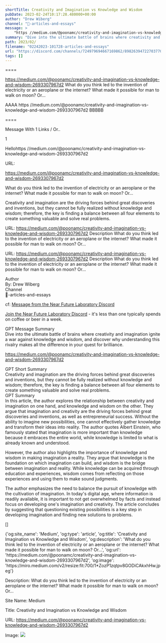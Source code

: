 ```yaml
---
shortTitle: Creativity and Imagination vs Knowledge and Wisdom
pubDate: 2023-02-24T10:17:28.480000+00:00
author: "Drew Wiberg"
channel: "📃-articles-and-essays"
message: >
    "https //medium.com/@poonamc/creativity-and-imagination-vs-knowledge-and-wisdom-2693307967d2"
summary: "Dive into the ultimate battle of brains where creativity and imagination ignite a war against knowledge and wisdom, and discover why understanding this rivalry makes all the difference in your quest for brilliance."
path: 2023/02/
filename: "02242023-101728-articles-and-essays"
url: "https://discord.com/channels/724979694667169862/898263947227037707/1078621680613724221"
tags: []
---
```

====

https://medium.com/@poonamc/creativity-and-imagination-vs-knowledge-and-wisdom-2693307967d2
What do you think led to the invention of electricity or an aeroplane or the internet? What made it possible for man to walk on moon? Or…
<!-- 

 -->

AAAA https //medium.com/@poonamc/creativity-and-imagination-vs-knowledge-and-wisdom-2693307967d2 BBBBB

====
<div class="metadata-title-header pt-3 pb-3 pl-2">Message  With 1 Links / Or..</div>    
<div class="human-content-container">  


<p>1</p>
<div style="font-family: var(--font-family-peak);">Hellohttps //medium.com/@poonamc/creativity-and-imagination-vs-knowledge-and-wisdom-2693307967d2</div>

URL: <p>https://medium.com/@poonamc/creativity-and-imagination-vs-knowledge-and-wisdom-2693307967d2</p>
<p>What do you think led to the invention of electricity or an aeroplane or the internet? What made it possible for man to walk on moon? Or…</p>  <!-- Example: Display each item in a paragraph -->
<p>Creativity and imagination are the driving forces behind great discoveries and inventions, but they cannot be fully realized without knowledge and wisdom; therefore, the key is finding a balance between all four elements to create something valuable and solve real problems.</p>




URL: https://medium.com/@poonamc/creativity-and-imagination-vs-knowledge-and-wisdom-2693307967d2
Description What do you think led to the invention of electricity or an aeroplane or the internet? What made it possible for man to walk on moon? Or…

</div>

<div class="bg-blue-300 p-4 rounded-md mb-4">

URL: https://medium.com/@poonamc/creativity-and-imagination-vs-knowledge-and-wisdom-2693307967d2
Description What do you think led to the invention of electricity or an aeroplane or the internet? What made it possible for man to walk on moon? Or…

</div>

<div class="metadata-title-header pt-3 pb-3 pl-2">Author</div>    
<div class="bg-gray-200 p-4 rounded-md mb-4">   
By: Drew Wiberg
</div>

<div class="metadata-title-header pt-3 pb-3 pl-2">Channel</div>    
<div class="bg-gray-200 p-4 rounded-md mb-4">   
📃-articles-and-essays</span>
</div>

cf: <a href="">Message from the Near Future Laboratory Discord</a>

<a href="">Join the Near Future Laboratory Discord</a> - it's less than one typically spends on coffee or beer in a week. 

<div class="metadata-title-header pt-3 pb-3 pl-2">GPT Message Summary</div>    
<div class="robot-content-container">
Dive into the ultimate battle of brains where creativity and imagination ignite a war against knowledge and wisdom, and discover why understanding this rivalry makes all the difference in your quest for brilliance.
</div>
</div>


<a href="https://medium.com/@poonamc/creativity-and-imagination-vs-knowledge-and-wisdom-2693307967d2">https://medium.com/@poonamc/creativity-and-imagination-vs-knowledge-and-wisdom-2693307967d2</a><br/>

<div class="metadata-title-header pt-3 pb-3 pl-2">GPT Short Summary</div>
<div class="robot-content-container">
Creativity and imagination are the driving forces behind great discoveries and inventions, but they cannot be fully realized without knowledge and wisdom; therefore, the key is finding a balance between all four elements to create something valuable and solve real problems.
</div>

<div class="metadata-title-header pt-3 pb-3 pl-2">GPT Summary</div>
<div class="robot-content-container">
In this article, the author explores the relationship between creativity and imagination on one hand, and knowledge and wisdom on the other. They argue that imagination and creativity are the driving forces behind great discoveries and inventions, as well as entrepreneurial success. Without the ability to imagine new possibilities, one cannot effectively gather knowledge and transform their ideas into reality. The author quotes Albert Einstein, who famously stated that imagination is more important than knowledge because it embraces the entire world, while knowledge is limited to what is already known and understood.

However, the author also highlights the importance of knowledge and wisdom in making imagination a reality. They argue that knowledge is the foundation on which imagination can build, and wisdom is the bridge between imagination and reality. While knowledge can be acquired through education and experiences, wisdom comes from reflecting on those experiences and using them to make sound judgments.

The author emphasizes the need to balance the pursuit of knowledge with the cultivation of imagination. In today's digital age, where information is readily available, it is important to not get overwhelmed by facts and instead focus on developing one's imagination and creativity. The article concludes by suggesting that questioning existing possibilities is a key step in developing imagination and finding new solutions to problems.
</div>

<!-- Summary:  Poonam Choudhary: Knowledge is useful only if you can imagine what all you can do with it . Creativity and Imagination vs Knowledge and Wisdom . -->

[]

<div class="bg-gray-400"> {'og:site_name': 'Medium', 'og:type': 'article', 'og:title': 'Creativity and Imagination vs Knowledge and Wisdom', 'og:description': 'What do you think led to the invention of electricity or an aeroplane or the internet? What made it possible for man to walk on moon? Or…', 'og:url': 'https://medium.com/@poonamc/creativity-and-imagination-vs-knowledge-and-wisdom-2693307967d2', 'og:image': 'https://miro.medium.com/v2/resize:fit:700/1*ZozP1zqtpv8GODiCAkxhHw.jpeg'} </div>

Description: What do you think led to the invention of electricity or an aeroplane or the internet? What made it possible for man to walk on moon? Or…

Site Name: Medium

Title: Creativity and Imagination vs Knowledge and Wisdom

URL: https://medium.com/@poonamc/creativity-and-imagination-vs-knowledge-and-wisdom-2693307967d2

Image: <img src="https://miro.medium.com/v2/resize:fit:700/1*ZozP1zqtpv8GODiCAkxhHw.jpeg" width="" height=""/>


